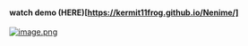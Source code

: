 #### watch demo (HERE)[https://kermit11frog.github.io/Nenime/]
[![image.png](https://i.postimg.cc/XNpt7D4d/image.png)](https://postimg.cc/fkQ88C3R)
